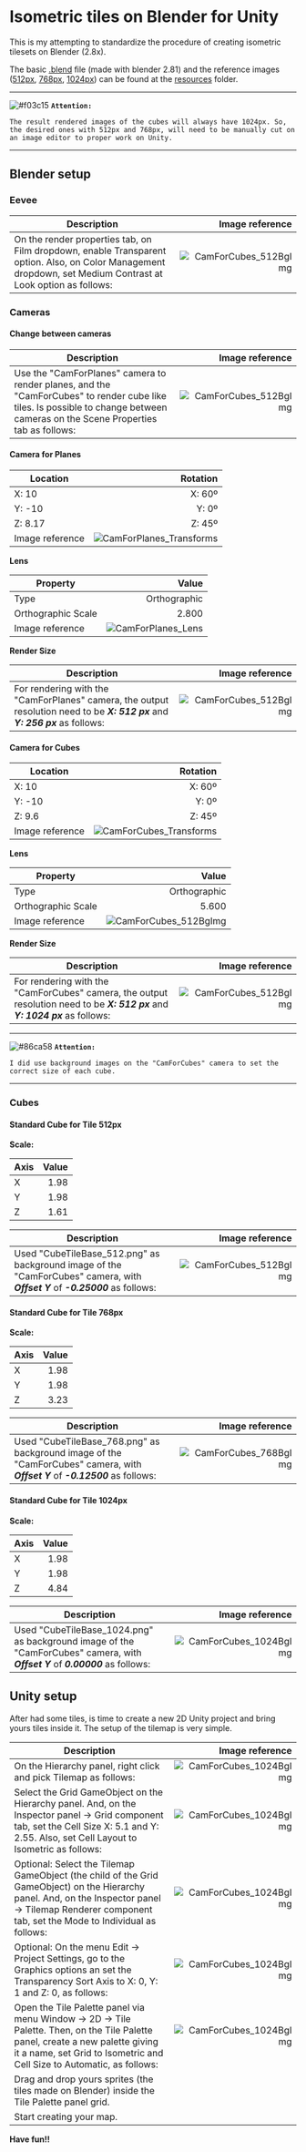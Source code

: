 # Isometric tiles on Blender for Unity

This is my attempting to standardize the procedure of creating isometric tilesets on Blender (2.8x).

The basic [.blend](resources/BaseIsometricTilesets.blend) file (made with blender 2.81) and the reference images ([512px](resources/CubeTileBase_512.png), [768px](resources/CubeTileBase_768.png), [1024px](resources/CubeTileBase_1024.png)) can be found at the [resources](resources/) folder.

______________
![#f03c15](https://placehold.it/15/f03c15/000000?text=+) **`Attention:`**

`The result rendered images of the cubes will always have 1024px. So, the desired ones with 512px and 768px, will need to be manually cut on an image editor to proper work on Unity.`
______________

## **Blender setup**

### **Eevee**

| **Description**                                                                                                                                               |                                    **Image reference** |
| ------------------------------------------------------------------------------------------------------------------------------------------------------------- | -----------------------------------------------------: |
| On the render properties tab, on Film dropdown, enable Transparent option. Also, on Color Management dropdown, set Medium Contrast at Look option as follows: | ![CamForCubes_512BgImg](resources/imgs/EeveeSetup.png) |

### Cameras

#### **Change between cameras**

| **Description**                                                                                                                                                                |                                        **Image reference** |
| ------------------------------------------------------------------------------------------------------------------------------------------------------------------------------ | ---------------------------------------------------------: |
| Use the "CamForPlanes" camera to render planes, and the "CamForCubes" to render cube like tiles. Is possible to change between cameras on the Scene Properties tab as follows: | ![CamForCubes_512BgImg](resources/imgs/CameraChanging.png) |

#### **Camera for Planes**

| **Location**    |                                                           **Rotation** |
| --------------- | ---------------------------------------------------------------------: |
| X: 10           |                                                                 X: 60º |
| Y: -10          |                                                                  Y: 0º |
| Z: 8.17         |                                                                 Z: 45º |
| Image reference | ![CamForPlanes_Transforms](resources/imgs/CamForPlanes_Transforms.png) |

**Lens**

| **Property**       |                                                  **Value** |
| ------------------ | ---------------------------------------------------------: |
| Type               |                                               Orthographic |
| Orthographic Scale |                                                      2.800 |
| Image reference    | ![CamForPlanes_Lens](resources/imgs/CamForPlanes_Lens.png) |

**Render Size**

| **Description**                                                                                                                |                                                 **Image reference** |
| ------------------------------------------------------------------------------------------------------------------------------ | ------------------------------------------------------------------: |
| For rendering with the "CamForPlanes" camera, the output resolution need to be **_X: 512 px_** and **_Y: 256 px_** as follows: | ![CamForCubes_512BgImg](resources/imgs/CamForPlanes_RenderSize.png) |

#### **Camera for Cubes**

| **Location**    |                                                         **Rotation** |
| --------------- | -------------------------------------------------------------------: |
| X: 10           |                                                               X: 60º |
| Y: -10          |                                                                Y: 0º |
| Z: 9.6          |                                                               Z: 45º |
| Image reference | ![CamForCubes_Transforms](resources/imgs/CamForCubes_Transforms.png) |

**Lens**

| **Property**       |                                                    **Value** |
| ------------------ | -----------------------------------------------------------: |
| Type               |                                                 Orthographic |
| Orthographic Scale |                                                        5.600 |
| Image reference    | ![CamForCubes_512BgImg](resources/imgs/CamForCubes_Lens.png) |

**Render Size**

| **Description**                                                                                                                |                                                **Image reference** |
| ------------------------------------------------------------------------------------------------------------------------------ | -----------------------------------------------------------------: |
| For rendering with the "CamForCubes" camera, the output resolution need to be **_X: 512 px_** and **_Y: 1024 px_** as follows: | ![CamForCubes_512BgImg](resources/imgs/CamForCubes_RenderSize.png) |

______________
![#86ca58](https://placehold.it/15/86ca58/000000?text=+) **`Attention:`**

`I did use background images on the "CamForCubes" camera to set the correct size of each cube.`
______________

### Cubes

#### **Standard Cube for Tile 512px**

**Scale:**

| **Axis** | **Value** |
| -------- | --------: |
| X        |      1.98 |
| Y        |      1.98 |
| Z        |      1.61 |

| **Description**                                                                                                                |                                              **Image reference** |
| ------------------------------------------------------------------------------------------------------------------------------ | ---------------------------------------------------------------: |
| Used "CubeTileBase_512.png" as background image of the "CamForCubes" camera, with _**Offset Y**_ of _**-0.25000**_ as follows: | ![CamForCubes_512BgImg](resources/imgs/CamForCubes_512BgImg.png) |

#### **Standard Cube for Tile 768px**

**Scale:**

| **Axis** | **Value** |
| -------- | --------: |
| X        |      1.98 |
| Y        |      1.98 |
| Z        |      3.23 |

| **Description**                                                                                                                |                                              **Image reference** |
| ------------------------------------------------------------------------------------------------------------------------------ | ---------------------------------------------------------------: |
| Used "CubeTileBase_768.png" as background image of the "CamForCubes" camera, with _**Offset Y**_ of _**-0.12500**_ as follows: | ![CamForCubes_768BgImg](resources/imgs/CamForCubes_768BgImg.png) |

#### **Standard Cube for Tile 1024px**

**Scale:**

| **Axis** | **Value** |
| -------- | --------: |
| X        |      1.98 |
| Y        |      1.98 |
| Z        |      4.84 |

| **Description**                                                                                                                |                                                **Image reference** |
| ------------------------------------------------------------------------------------------------------------------------------ | -----------------------------------------------------------------: |
| Used "CubeTileBase_1024.png" as background image of the "CamForCubes" camera, with _**Offset Y**_ of _**0.00000**_ as follows: | ![CamForCubes_1024BgImg](resources/imgs/CamForCubes_1024BgImg.png) |

## **Unity setup**

After had some tiles, is time to create a new 2D Unity project and bring yours tiles inside it.
The setup of the tilemap is very simple.

| **Description**                                                                                                                                                                                          |                                                         **Image reference** |
| -------------------------------------------------------------------------------------------------------------------------------------------------------------------------------------------------------- | --------------------------------------------------------------------------: |
| On the Hierarchy panel, right click and pick Tilemap as follows:                                                                                                                                         |            ![CamForCubes_1024BgImg](resources/imgs/Unity_CreateTileset.png) |
| Select the Grid GameObject on the Hierarchy panel. And, on the Inspector panel -> Grid component tab, set the Cell Size X: 5.1 and Y: 2.55. Also, set Cell Layout to Isometric as follows:               |            ![CamForCubes_1024BgImg](resources/imgs/Unity_GridComponent.png) |
| Optional: Select the Tilemap GameObject (the child of the Grid GameObject) on the Hierarchy panel. And, on the Inspector panel -> Tilemap Renderer component tab, set the Mode to Individual as follows: | ![CamForCubes_1024BgImg](resources/imgs/Unity_TilemapRendererComponent.png) |
| Optional: On the menu Edit -> Project Settings, go to the Graphics options an set the Transparency Sort Axis to X: 0, Y: 1 and Z: 0, as follows:                                                         |  ![CamForCubes_1024BgImg](resources/imgs/Unity_ProjectSettingsGraphics.png) |
| Open the Tile Palette panel via menu Window -> 2D -> Tile Palette. Then, on the Tile Palette panel, create a new palette giving it a name, set Grid to Isometric and Cell Size to Automatic, as follows: |              ![CamForCubes_1024BgImg](resources/imgs/Unity_TilePalette.png) |
| Drag and drop yours sprites (the tiles made on Blender) inside the Tile Palette panel grid.                                                                                                              |                                                                             |
| Start creating your map.                                                                                                                                                                                 |                                                                             |

**Have fun!!**
